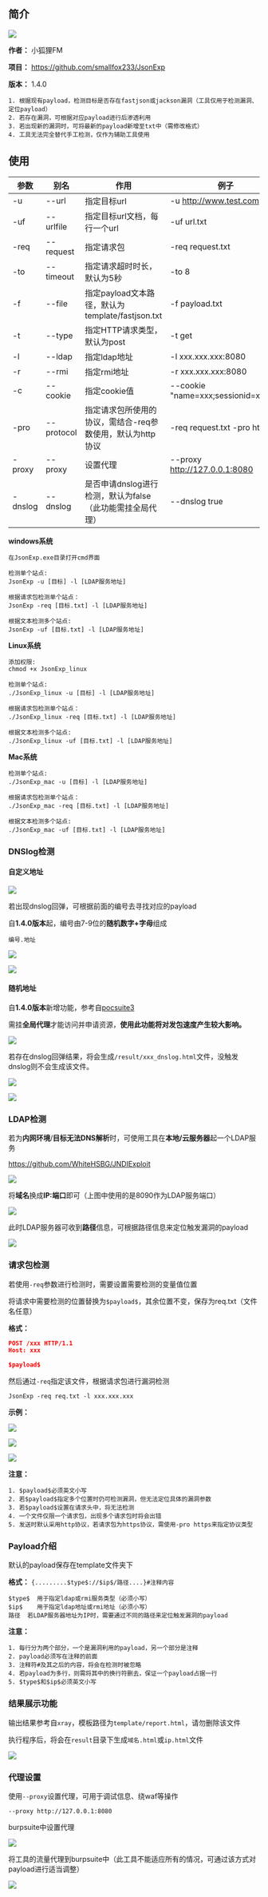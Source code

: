 ## 简介

![](https://socialify.git.ci/smallfox233/JsonExp/image?font=Inter&forks=1&language=1&name=1&owner=1&pattern=Brick%20Wall&stargazers=1&theme=Auto)

**作者：** 小狐狸FM

**项目：** https://github.com/smallfox233/JsonExp

**版本：** 1.4.0

```
1. 根据现有payload，检测目标是否存在fastjson或jackson漏洞（工具仅用于检测漏洞、定位payload）
2. 若存在漏洞，可根据对应payload进行后渗透利用
3. 若出现新的漏洞时，可将最新的payload新增至txt中（需修改格式）
4. 工具无法完全替代手工检测，仅作为辅助工具使用
```

## 使用

| 参数    | 别名       | 作用                                                       | 例子                                |
| ------- | ---------- | ---------------------------------------------------------- | ----------------------------------- |
| -u      | --url      | 指定目标url                                                | -u http://www.test.com              |
| -uf     | --urlfile  | 指定目标url文档，每行一个url                               | -uf url.txt                         |
| -req    | --request  | 指定请求包                                                 | -req request.txt                    |
| -to     | --timeout  | 指定请求超时时长，默认为5秒                                | -to 8                               |
| -f      | --file     | 指定payload文本路径，默认为template/fastjson.txt           | -f payload.txt                      |
| -t      | --type     | 指定HTTP请求类型，默认为post                               | -t get                              |
| -l      | --ldap     | 指定ldap地址                                               | -l xxx.xxx.xxx:8080                 |
| -r      | --rmi      | 指定rmi地址                                                | -r xxx.xxx.xxx:8080                 |
| -c      | --cookie   | 指定cookie值                                               | --cookie "name=xxx;sessionid=xxxxx" |
| -pro    | --protocol | 指定请求包所使用的协议，需结合-req参数使用，默认为http协议 | -req request.txt -pro https         |
| -proxy  | --proxy    | 设置代理                                                   | --proxy http://127.0.0.1:8080       |
| -dnslog | --dnslog   | 是否申请dnslog进行检测，默认为false（此功能需挂全局代理）  | --dnslog true                       |

**windows系统**

```
在JsonExp.exe目录打开cmd界面

检测单个站点:
JsonExp -u [目标] -l [LDAP服务地址]

根据请求包检测单个站点：
JsonExp -req [目标.txt] -l [LDAP服务地址]

根据文本检测多个站点:
JsonExp -uf [目标.txt] -l [LDAP服务地址]
```

**Linux系统**

```
添加权限:
chmod +x JsonExp_linux

检测单个站点:
./JsonExp_linux -u [目标] -l [LDAP服务地址]

根据请求包检测单个站点：
./JsonExp_linux -req [目标.txt] -l [LDAP服务地址]

根据文本检测多个站点:
./JsonExp_linux -uf [目标.txt] -l [LDAP服务地址]
```

**Mac系统**

```
检测单个站点:
./JsonExp_mac -u [目标] -l [LDAP服务地址]

根据请求包检测单个站点：
./JsonExp_mac -req [目标.txt] -l [LDAP服务地址]

根据文本检测多个站点:
./JsonExp_mac -uf [目标.txt] -l [LDAP服务地址]
```



### DNSlog检测

#### 自定义地址

![](img/1.png)

若出现dnslog回弹，可根据前面的编号去寻找对应的payload

自**1.4.0版本**起，编号由7-9位的**随机数字+字母**组成

```
编号.地址
```



![](img/2.png)

![](img/3.png)

#### 随机地址

自**1.4.0版本**新增功能，参考自[pocsuite3](https://github.com/knownsec/pocsuite3)

需挂**全局代理**才能访问并申请资源，**使用此功能将对发包速度产生较大影响。**

![](img/13.png)

若存在dnslog回弹结果，将会生成`/result/xxx_dnslog.html`文件，没触发dnslog则不会生成该文件。

![](img/14.png)

![](img/15.png)

### LDAP检测

若为**内网环境**/**目标无法DNS解析**时，可使用工具在**本地/云服务器**起一个LDAP服务

https://github.com/WhiteHSBG/JNDIExploit

![](img/4.png)

将**域名**换成**IP:端口**即可（上图中使用的是8090作为LDAP服务端口）

![](img/5.png)

此时LDAP服务器可收到**路径**信息，可根据路径信息来定位触发漏洞的payload

![](img/6.png)

### 请求包检测

若使用`-req`参数进行检测时，需要设置需要检测的变量值位置

将请求中需要检测的位置替换为`$payload$`，其余位置不变，保存为req.txt（文件名任意）

**格式：**

```json
POST /xxx HTTP/1.1
Host: xxx

$payload$
```

然后通过`-req`指定该文件，根据请求包进行漏洞检测

```
JsonExp -req req.txt -l xxx.xxx.xxx
```

**示例：**

![](img/8.png)

![](img/9.png)

![](img/10.png)

**注意：**

```
1. $payload$必须英文小写
2. 若$payload$指定多个位置时仍可检测漏洞，但无法定位具体的漏洞参数
3. 若$payload$设置在请求头中，将无法检测
4. 一个文件仅限一个请求包，出现多个请求包时将会出错
5. 发送时默认采用http协议，若请求包为https协议，需使用-pro https来指定协议类型
```



### Payload介绍

默认的payload保存在template文件夹下

**格式：** `{.........$type$://$ip$/路径....}#注释内容`

```
$type$	用于指定ldap或rmi服务类型（必须小写）
$ip$	用于指定ldap地址或rmi地址（必须小写）
路径	若LDAP服务器地址为IP时，需要通过不同的路径来定位触发漏洞的payload
```

**注意：**

```
1. 每行分为两个部分，一个是漏洞利用的payload，另一个部分是注释
2. payload必须写在注释的前面
3. 注释符#及其之后的内容，将会在检测时被忽略
4. 若payload为多行，则需将其中的换行符删去，保证一个payload占据一行
5. $type$和$ip$必须英文小写
```

### 结果展示功能

输出结果参考自`xray`，模板路径为`template/report.html`，请勿删除该文件

执行程序后，将会在`result`目录下生成`域名.html`或`ip.html`文件

![](img/7.png)

### 代理设置

使用`--proxy`设置代理，可用于调试信息、绕waf等操作

```shell
--proxy http://127.0.0.1:8080
```

burpsuite中设置代理

![](img/11.png)

将工具的流量代理到burpsuite中（此工具不能适应所有的情况，可通过该方式对payload进行适当调整）

![](img/12.png)
